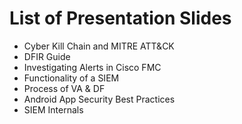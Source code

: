 # List of Presentation Slides
- Cyber Kill Chain and MITRE ATT&CK
- DFIR Guide
- Investigating Alerts in Cisco FMC
- Functionality of a SIEM
- Process of VA & DF
- Android App Security Best Practices
- SIEM Internals
